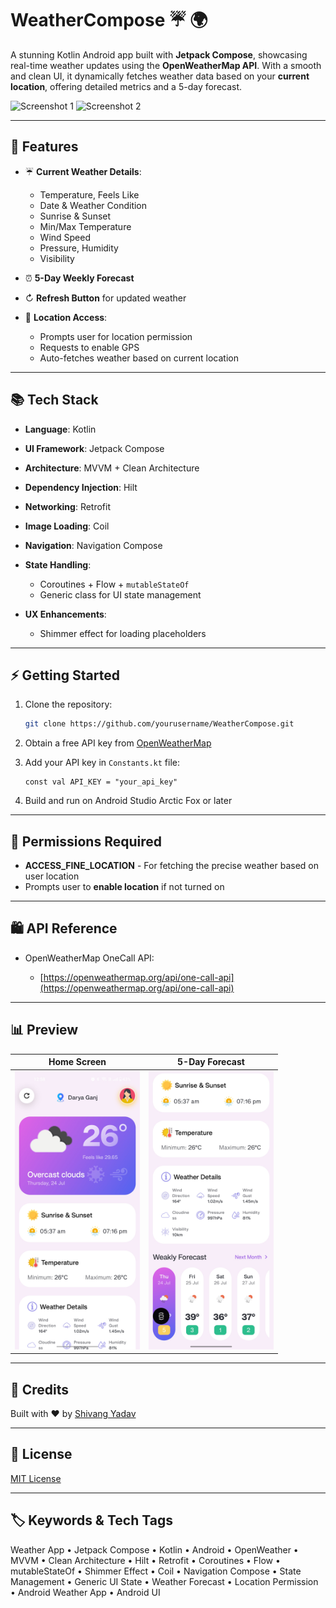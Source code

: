 # WeatherCompose ☔️ 🌍

A stunning Kotlin Android app built with **Jetpack Compose**, showcasing real-time weather updates using the **OpenWeatherMap API**. With a smooth and clean UI, it dynamically fetches weather data based on your **current location**, offering detailed metrics and a 5-day forecast.

![Screenshot 1]("https://github.com/Iamshivang/WeatherCompose/blob/main/app/assests/weathercompose1.jpg")
![Screenshot 2]("http://github.com/Iamshivang/WeatherCompose/blob/main/app/assests/weathercompose2.jpg")

---

## 🚀 Features

* ☔️ **Current Weather Details**:

  * Temperature, Feels Like
  * Date & Weather Condition
  * Sunrise & Sunset
  * Min/Max Temperature
  * Wind Speed
  * Pressure, Humidity
  * Visibility

* ⏰ **5-Day Weekly Forecast**

* ↻ **Refresh Button** for updated weather

* 📍 **Location Access**:

  * Prompts user for location permission
  * Requests to enable GPS
  * Auto-fetches weather based on current location

---

## 📚 Tech Stack

* **Language**: Kotlin
* **UI Framework**: Jetpack Compose
* **Architecture**: MVVM + Clean Architecture
* **Dependency Injection**: Hilt
* **Networking**: Retrofit
* **Image Loading**: Coil
* **Navigation**: Navigation Compose
* **State Handling**:

  * Coroutines + Flow + `mutableStateOf`
  * Generic class for UI state management
* **UX Enhancements**:

  * Shimmer effect for loading placeholders

---

## ⚡ Getting Started

1. Clone the repository:

   ```bash
   git clone https://github.com/yourusername/WeatherCompose.git
   ```
2. Obtain a free API key from [OpenWeatherMap](https://openweathermap.org/api)
3. Add your API key in `Constants.kt` file:

   ```
   const val API_KEY = "your_api_key"
   ```
4. Build and run on Android Studio Arctic Fox or later

---

## 🚧 Permissions Required

* **ACCESS\_FINE\_LOCATION** - For fetching the precise weather based on user location
* Prompts user to **enable location** if not turned on

---

## 🛍️ API Reference

* OpenWeatherMap OneCall API:

  * [https://openweathermap.org/api/one-call-api](https://openweathermap.org/api/one-call-api)

---

## 📊 Preview

| Home Screen | 5-Day Forecast  |
| ----------- | --------------- |
| <img src="https://github.com/Iamshivang/WeatherCompose/blob/main/app/assests/weathercompose1.jpg?raw=true" width="200"/> | <img src="https://github.com/Iamshivang/WeatherCompose/blob/main/app/assests/weathercompose2.jpg?raw=true" width="200"/> |

---

## 🌟 Credits

Built with ❤️ by [Shivang Yadav](https://github.com/Iamshivang)

---

## 📅 License

[MIT License](https://github.com/Iamshivang/WeatherCompose/blob/main/LICENSE)

---

## 🏷️ Keywords & Tech Tags

Weather App • Jetpack Compose • Kotlin • Android • OpenWeather • MVVM • Clean Architecture • Hilt • Retrofit • Coroutines • Flow • mutableStateOf • Shimmer Effect • Coil • Navigation Compose • State Management • Generic UI State • Weather Forecast • Location Permission • Android Weather App • Android UI

